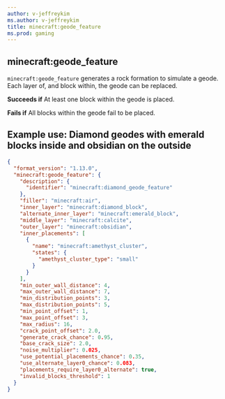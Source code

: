 ```yaml
---
author: v-jeffreykim
ms.author: v-jeffreykim
title: minecraft:geode_feature
ms.prod: gaming
---
```


## minecraft:geode_feature

`minecraft:geode_feature` generates a rock formation to simulate a geode. Each layer of, and block within, the geode can be replaced. 

**Succeeds if**
At least one block within the geode is placed.

**Fails if**
All blocks within the geode fail to be placed.

## Example use: Diamond geodes with emerald blocks inside and obsidian on the outside

```json
{
  "format_version": "1.13.0",
  "minecraft:geode_feature": {
    "description": {
      "identifier": "minecraft:diamond_geode_feature"
    },
    "filler": "minecraft:air",
    "inner_layer": "minecraft:diamond_block",
    "alternate_inner_layer": "minecraft:emerald_block",
    "middle_layer": "minecraft:calcite",
    "outer_layer": "minecraft:obsidian",
    "inner_placements": [
      {
        "name": "minecraft:amethyst_cluster",
        "states": {
          "amethyst_cluster_type": "small"
        }
      }
    ],
    "min_outer_wall_distance": 4,
    "max_outer_wall_distance": 7,
    "min_distribution_points": 3,
    "max_distribution_points": 5,
    "min_point_offset": 1,
    "max_point_offset": 3,
    "max_radius": 16,
    "crack_point_offset": 2.0,
    "generate_crack_chance": 0.95,
    "base_crack_size": 2.0,
    "noise_multiplier": 0.025,
    "use_potential_placements_chance": 0.35,
    "use_alternate_layer0_chance": 0.083,
    "placements_require_layer0_alternate": true,
    "invalid_blocks_threshold": 1
  }
}
```
